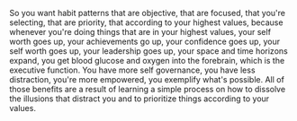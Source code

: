  So you want habit patterns that are objective, that are focused, that you're selecting, that are priority, that according to your highest values, because whenever you're doing things that are in your highest values, your self worth goes up, your achievements go up, your confidence goes up, your self worth goes up, your leadership goes up, your space and time horizons expand, you get blood glucose and oxygen into the forebrain, which is the executive function. You have more self governance, you have less distraction, you're more empowered, you exemplify what's possible. All of those benefits are a result of learning a simple process on how to dissolve the illusions that distract you and to prioritize things according to your values.